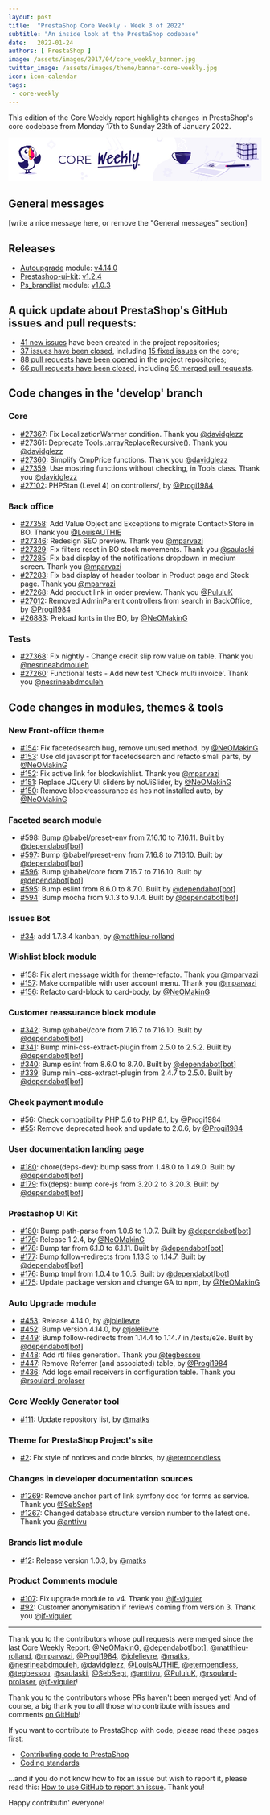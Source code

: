 ```yaml
---
layout: post
title:  "PrestaShop Core Weekly - Week 3 of 2022"
subtitle: "An inside look at the PrestaShop codebase"
date:   2022-01-24
authors: [ PrestaShop ]
image: /assets/images/2017/04/core_weekly_banner.jpg
twitter_image: /assets/images/theme/banner-core-weekly.jpg
icon: icon-calendar
tags:
 - core-weekly
---
```


This edition of the Core Weekly report highlights changes in PrestaShop's core codebase from Monday 17th to Sunday 23th of January 2022.

![Core Weekly banner](/assets/images/2018/12/banner-core-weekly.jpg)

## General messages

[write a nice message here, or remove the "General messages" section]


## Releases

* [Autoupgrade](https://github.com/PrestaShop/autoupgrade) module: [v4.14.0](https://github.com/PrestaShop/autoupgrade/releases/tag/v4.14.0)
* [Prestashop-ui-kit](https://github.com/PrestaShop/prestashop-ui-kit): [v1.2.4](https://github.com/PrestaShop/prestashop-ui-kit/releases/tag/v1.2.4)
* [Ps_brandlist](https://github.com/PrestaShop/ps_brandlist) module: [v1.0.3](https://github.com/PrestaShop/ps_brandlist/releases/tag/v1.0.3)

## A quick update about PrestaShop's GitHub issues and pull requests:

- [41 new issues](https://github.com/search?q=org%3APrestaShop+is%3Apublic++-repo%3Aprestashop%2Fprestashop.github.io++is%3Aissue+created%3A2022-01-17..2022-01-23) have been created in the project repositories;
- [37 issues have been closed](https://github.com/search?q=org%3APrestaShop+is%3Apublic++-repo%3Aprestashop%2Fprestashop.github.io++is%3Aissue+closed%3A2022-01-17..2022-01-23), including [15 fixed issues](https://github.com/search?q=org%3APrestaShop+is%3Apublic++-repo%3Aprestashop%2Fprestashop.github.io++is%3Aissue+label%3Afixed+closed%3A2022-01-17..2022-01-23) on the core;
- [88 pull requests have been opened](https://github.com/search?q=org%3APrestaShop+is%3Apublic++-repo%3Aprestashop%2Fprestashop.github.io++is%3Apr+created%3A2022-01-17..2022-01-23) in the project repositories;
- [66 pull requests have been closed](https://github.com/search?q=org%3APrestaShop+is%3Apublic++-repo%3Aprestashop%2Fprestashop.github.io++is%3Apr+closed%3A2022-01-17..2022-01-23), including [56 merged pull requests](https://github.com/search?q=org%3APrestaShop+is%3Apublic++-repo%3Aprestashop%2Fprestashop.github.io++is%3Apr+merged%3A2022-01-17..2022-01-23).


## Code changes in the 'develop' branch


### Core
* [#27367](https://github.com/PrestaShop/PrestaShop/pull/27367): Fix LocalizationWarmer condition. Thank you [@davidglezz](https://github.com/davidglezz)
* [#27361](https://github.com/PrestaShop/PrestaShop/pull/27361): Deprecate Tools::arrayReplaceRecursive(). Thank you [@davidglezz](https://github.com/davidglezz)
* [#27360](https://github.com/PrestaShop/PrestaShop/pull/27360): Simplify CmpPrice functions. Thank you [@davidglezz](https://github.com/davidglezz)
* [#27359](https://github.com/PrestaShop/PrestaShop/pull/27359): Use mbstring functions without checking, in Tools class. Thank you [@davidglezz](https://github.com/davidglezz)
* [#27102](https://github.com/PrestaShop/PrestaShop/pull/27102): PHPStan (Level 4) on controllers/, by [@Progi1984](https://github.com/Progi1984)


### Back office
* [#27358](https://github.com/PrestaShop/PrestaShop/pull/27358): Add Value Object and Exceptions to migrate Contact>Store in BO. Thank you [@LouisAUTHIE](https://github.com/LouisAUTHIE)
* [#27346](https://github.com/PrestaShop/PrestaShop/pull/27346): Redesign SEO preview. Thank you [@mparvazi](https://github.com/mparvazi)
* [#27329](https://github.com/PrestaShop/PrestaShop/pull/27329): Fix filters reset in BO stock movements. Thank you [@saulaski](https://github.com/saulaski)
* [#27285](https://github.com/PrestaShop/PrestaShop/pull/27285): Fix bad display of the notifications dropdown in medium screen. Thank you [@mparvazi](https://github.com/mparvazi)
* [#27283](https://github.com/PrestaShop/PrestaShop/pull/27283): Fix bad display of header toolbar in Product page and Stock page. Thank you [@mparvazi](https://github.com/mparvazi)
* [#27268](https://github.com/PrestaShop/PrestaShop/pull/27268): Add product link in order preview. Thank you [@PululuK](https://github.com/PululuK)
* [#27012](https://github.com/PrestaShop/PrestaShop/pull/27012): Removed AdminParent controllers from search in BackOffice, by [@Progi1984](https://github.com/Progi1984)
* [#26883](https://github.com/PrestaShop/PrestaShop/pull/26883): Preload fonts in the BO, by [@NeOMakinG](https://github.com/NeOMakinG)


### Tests
* [#27368](https://github.com/PrestaShop/PrestaShop/pull/27368): Fix nightly - Change credit slip row value on table. Thank you [@nesrineabdmouleh](https://github.com/nesrineabdmouleh)
* [#27260](https://github.com/PrestaShop/PrestaShop/pull/27260): Functional tests - Add new test 'Check multi invoice'. Thank you [@nesrineabdmouleh](https://github.com/nesrineabdmouleh)


## Code changes in modules, themes & tools


### New Front-office theme
* [#154](https://github.com/PrestaShop/theme-refacto/pull/154): Fix facetedsearch bug, remove unused method, by [@NeOMakinG](https://github.com/NeOMakinG)
* [#153](https://github.com/PrestaShop/theme-refacto/pull/153): Use old javascript for facetedsearch and refacto small parts, by [@NeOMakinG](https://github.com/NeOMakinG)
* [#152](https://github.com/PrestaShop/theme-refacto/pull/152): Fix active link for blockwishlist. Thank you [@mparvazi](https://github.com/mparvazi)
* [#151](https://github.com/PrestaShop/theme-refacto/pull/151): Replace JQuery UI sliders by noUiSlider, by [@NeOMakinG](https://github.com/NeOMakinG)
* [#150](https://github.com/PrestaShop/theme-refacto/pull/150): Remove blockreassurance as hes not installed auto, by [@NeOMakinG](https://github.com/NeOMakinG)


### Faceted search module
* [#598](https://github.com/PrestaShop/ps_facetedsearch/pull/598): Bump @babel/preset-env from 7.16.10 to 7.16.11. Built by [@dependabot[bot]](https://github.com/apps/dependabot)
* [#597](https://github.com/PrestaShop/ps_facetedsearch/pull/597): Bump @babel/preset-env from 7.16.8 to 7.16.10. Built by [@dependabot[bot]](https://github.com/apps/dependabot)
* [#596](https://github.com/PrestaShop/ps_facetedsearch/pull/596): Bump @babel/core from 7.16.7 to 7.16.10. Built by [@dependabot[bot]](https://github.com/apps/dependabot)
* [#595](https://github.com/PrestaShop/ps_facetedsearch/pull/595): Bump eslint from 8.6.0 to 8.7.0. Built by [@dependabot[bot]](https://github.com/apps/dependabot)
* [#594](https://github.com/PrestaShop/ps_facetedsearch/pull/594): Bump mocha from 9.1.3 to 9.1.4. Built by [@dependabot[bot]](https://github.com/apps/dependabot)


### Issues Bot
* [#34](https://github.com/PrestaShop/issuebot/pull/34): add 1.7.8.4 kanban, by [@matthieu-rolland](https://github.com/matthieu-rolland)


### Wishlist block module
* [#158](https://github.com/PrestaShop/blockwishlist/pull/158): Fix alert message width for theme-refacto. Thank you [@mparvazi](https://github.com/mparvazi)
* [#157](https://github.com/PrestaShop/blockwishlist/pull/157): Make compatible with user account menu. Thank you [@mparvazi](https://github.com/mparvazi)
* [#156](https://github.com/PrestaShop/blockwishlist/pull/156): Refacto card-block to card-body, by [@NeOMakinG](https://github.com/NeOMakinG)


### Customer reassurance block module
* [#342](https://github.com/PrestaShop/blockreassurance/pull/342): Bump @babel/core from 7.16.7 to 7.16.10. Built by [@dependabot[bot]](https://github.com/apps/dependabot)
* [#341](https://github.com/PrestaShop/blockreassurance/pull/341): Bump mini-css-extract-plugin from 2.5.0 to 2.5.2. Built by [@dependabot[bot]](https://github.com/apps/dependabot)
* [#340](https://github.com/PrestaShop/blockreassurance/pull/340): Bump eslint from 8.6.0 to 8.7.0. Built by [@dependabot[bot]](https://github.com/apps/dependabot)
* [#339](https://github.com/PrestaShop/blockreassurance/pull/339): Bump mini-css-extract-plugin from 2.4.7 to 2.5.0. Built by [@dependabot[bot]](https://github.com/apps/dependabot)


### Check payment module
* [#56](https://github.com/PrestaShop/ps_checkpayment/pull/56):  Check compatibility PHP 5.6 to PHP 8.1, by [@Progi1984](https://github.com/Progi1984)
* [#55](https://github.com/PrestaShop/ps_checkpayment/pull/55): Remove deprecated hook and update to 2.0.6, by [@Progi1984](https://github.com/Progi1984)


### User documentation landing page
* [#180](https://github.com/PrestaShop/user-documentation-landing/pull/180): chore(deps-dev): bump sass from 1.48.0 to 1.49.0. Built by [@dependabot[bot]](https://github.com/apps/dependabot)
* [#179](https://github.com/PrestaShop/user-documentation-landing/pull/179): fix(deps): bump core-js from 3.20.2 to 3.20.3. Built by [@dependabot[bot]](https://github.com/apps/dependabot)


### Prestashop UI Kit
* [#180](https://github.com/PrestaShop/prestashop-ui-kit/pull/180): Bump path-parse from 1.0.6 to 1.0.7. Built by [@dependabot[bot]](https://github.com/apps/dependabot)
* [#179](https://github.com/PrestaShop/prestashop-ui-kit/pull/179): Release 1.2.4, by [@NeOMakinG](https://github.com/NeOMakinG)
* [#178](https://github.com/PrestaShop/prestashop-ui-kit/pull/178): Bump tar from 6.1.0 to 6.1.11. Built by [@dependabot[bot]](https://github.com/apps/dependabot)
* [#177](https://github.com/PrestaShop/prestashop-ui-kit/pull/177): Bump follow-redirects from 1.13.3 to 1.14.7. Built by [@dependabot[bot]](https://github.com/apps/dependabot)
* [#176](https://github.com/PrestaShop/prestashop-ui-kit/pull/176): Bump tmpl from 1.0.4 to 1.0.5. Built by [@dependabot[bot]](https://github.com/apps/dependabot)
* [#175](https://github.com/PrestaShop/prestashop-ui-kit/pull/175): Update package version and change GA to npm, by [@NeOMakinG](https://github.com/NeOMakinG)


### Auto Upgrade module
* [#453](https://github.com/PrestaShop/autoupgrade/pull/453): Release 4.14.0, by [@jolelievre](https://github.com/jolelievre)
* [#452](https://github.com/PrestaShop/autoupgrade/pull/452): Bump version 4.14.0, by [@jolelievre](https://github.com/jolelievre)
* [#449](https://github.com/PrestaShop/autoupgrade/pull/449): Bump follow-redirects from 1.14.4 to 1.14.7 in /tests/e2e. Built by [@dependabot[bot]](https://github.com/apps/dependabot)
* [#448](https://github.com/PrestaShop/autoupgrade/pull/448): Add rtl files generation. Thank you [@tegbessou](https://github.com/tegbessou)
* [#447](https://github.com/PrestaShop/autoupgrade/pull/447): Remove Referrer (and associated) table, by [@Progi1984](https://github.com/Progi1984)
* [#436](https://github.com/PrestaShop/autoupgrade/pull/436): Add logs email receivers in configuration table. Thank you [@rsoulard-prolaser](https://github.com/rsoulard-prolaser)


### Core Weekly Generator tool
* [#111](https://github.com/PrestaShop/core-weekly-generator/pull/111): Update repository list, by [@matks](https://github.com/matks)


### Theme for PrestaShop Project's site
* [#2](https://github.com/PrestaShop/ps-org-theme/pull/2): Fix style of notices and code blocks, by [@eternoendless](https://github.com/eternoendless)


### Changes in developer documentation sources
* [#1269](https://github.com/PrestaShop/docs/pull/1269): Remove anchor part of link symfony doc for forms as service. Thank you [@SebSept](https://github.com/SebSept)
* [#1267](https://github.com/PrestaShop/docs/pull/1267): Changed database structure version number to the latest one. Thank you [@anttivu](https://github.com/anttivu)


### Brands list module
* [#12](https://github.com/PrestaShop/ps_brandlist/pull/12): Release version 1.0.3, by [@matks](https://github.com/matks)


### Product Comments module
* [#107](https://github.com/PrestaShop/productcomments/pull/107): Fix upgrade module to v4. Thank you [@jf-viguier](https://github.com/jf-viguier)
* [#92](https://github.com/PrestaShop/productcomments/pull/92): Customer anonymisation if reviews coming from version 3. Thank you [@jf-viguier](https://github.com/jf-viguier)


<hr />

Thank you to the contributors whose pull requests were merged since the last Core Weekly Report: [@NeOMakinG](https://github.com/NeOMakinG), [@dependabot[bot]](https://github.com/apps/dependabot), [@matthieu-rolland](https://github.com/matthieu-rolland), [@mparvazi](https://github.com/mparvazi), [@Progi1984](https://github.com/Progi1984), [@jolelievre](https://github.com/jolelievre), [@matks](https://github.com/matks), [@nesrineabdmouleh](https://github.com/nesrineabdmouleh), [@davidglezz](https://github.com/davidglezz), [@LouisAUTHIE](https://github.com/LouisAUTHIE), [@eternoendless](https://github.com/eternoendless), [@tegbessou](https://github.com/tegbessou), [@saulaski](https://github.com/saulaski), [@SebSept](https://github.com/SebSept), [@anttivu](https://github.com/anttivu), [@PululuK](https://github.com/PululuK), [@rsoulard-prolaser](https://github.com/rsoulard-prolaser), [@jf-viguier](https://github.com/jf-viguier)!

Thank you to the contributors whose PRs haven't been merged yet! And of course, a big thank you to all those who contribute with issues and comments [on GitHub](https://github.com/PrestaShop/PrestaShop)!

If you want to contribute to PrestaShop with code, please read these pages first:

 * [Contributing code to PrestaShop](https://devdocs.prestashop.com/1.7/contribute/contribution-guidelines/)
 * [Coding standards](https://devdocs.prestashop.com/1.7/development/coding-standards/)

...and if you do not know how to fix an issue but wish to report it, please read this: [How to use GitHub to report an issue](https://devdocs.prestashop.com/1.7/contribute/contribute-reporting-issues/). Thank you!

Happy contributin' everyone!

